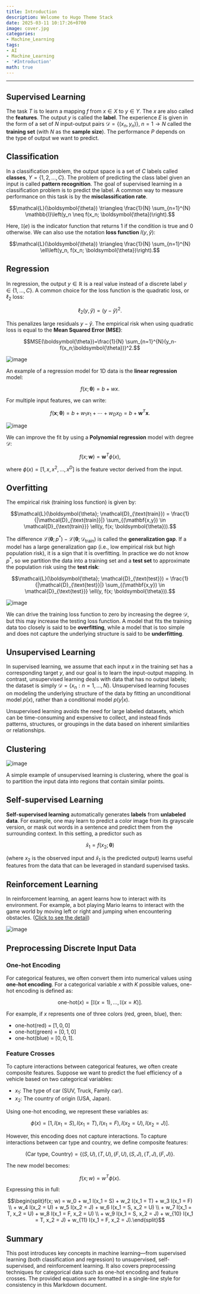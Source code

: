 ```yaml
---
title: Introduction
description: Welcome to Hugo Theme Stack
date: 2025-03-11 10:17:26+0700
image: cover.jpg
categories:
- Machine_Learning
tags:
- AI
- Machine_Learning
- '#Introduction'
math: true
---
```


---

## Supervised Learning

The task $T$ is to learn a mapping $f$ from $x \in X$ to $y \in Y$. The $x$ are also called the $\mathbf{features}$. The output $y$ is called the $\mathbf{label}$. The experience $E$ is given in the form of a set of $N$ input-output pairs $\mathcal{D} = \{(x_n,y_n)\},\; n = 1 \rightarrow N$ called the $\textbf{training set}$ (with $N$ as the $\textbf{sample size}$). The performance $P$ depends on the type of output we want to predict.

## Classification

In a classification problem, the output space is a set of $C$ labels called $\textbf{classes}$, $Y = \{1,2,...,C\}$. The problem of predicting the class label given an input is called $\textbf{pattern recognition}$. The goal of supervised learning in a classification problem is to predict the label. A common way to measure performance on this task is by the $\textbf{misclassification rate}$.

$$\mathcal{L}(\boldsymbol{\theta}) \triangleq \frac{1}{N} \sum_{n=1}^{N} \mathbb{I}\left(y_n \neq f(x_n; \boldsymbol{\theta})\right).$$

Here, $\mathbb{I}(e)$ is the indicator function that returns 1 if the condition is true and 0 otherwise. We can also use the notation $\textbf{loss function}$ $l(y,\hat{y})$:

$$\mathcal{L}(\boldsymbol{\theta}) \triangleq \frac{1}{N} \sum_{n=1}^{N} \ell\left(y_n,  f(x_n; \boldsymbol{\theta})\right).$$

## Regression

In regression, the output $y \in \mathbb{R}$ is a real value instead of a discrete label $y \in \{1,...,C\}$. A common choice for the loss function is the quadratic loss, or $\ell_2$ loss:

$$\ell_2(y,\hat{y}) = (y - \hat{y})^2.$$

This penalizes large residuals $y-\hat{y}$. The empirical risk when using quadratic loss is equal to the $\textbf{Mean Squared Error (MSE)}$:

$$MSE(\boldsymbol{\theta})=\frac{1}{N} \sum_{n=1}^{N}(y_n-f(x_n;\boldsymbol{\theta}))^2.$$

![image](img/linear_regression.PNG)

An example of a regression model for 1D data is the $\textbf{linear regression}$ model:

$$f(x;\boldsymbol{\theta})=b+wx.$$

For multiple input features, we can write:

$$f(\mathbf{x};\boldsymbol{\theta})=b+w_1x_1+\cdots+w_Dx_D=b+\mathbf{w}^T\mathbf{x}.$$

![image](img/polynomial_regression.PNG)

We can improve the fit by using a $\textbf{Polynomial regression}$ model with degree $\mathcal{D}$:

$$f(x;\mathbf{w})=\mathbf{w}^T\phi(x),$$

where $\phi(x)=[1,x,x^2,\dots,x^D]$ is the feature vector derived from the input.

## Overfitting

The empirical risk (training loss function) is given by:

$$\mathcal{L}(\boldsymbol{\theta}; \mathcal{D}_{\text{train}}) = \frac{1}{|\mathcal{D}_{\text{train}}|} \sum_{(\mathbf{x,y}) \in \mathcal{D}_{\text{train}}} \ell(y, f(x; \boldsymbol{\theta})).$$

The difference $\mathcal{L}( \boldsymbol{\theta};p^*)-\mathcal{L}(\boldsymbol{\theta};\mathcal{D}_{\text{train}})$ is called the $\textbf{generalization gap}$. If a model has a large generalization gap (i.e., low empirical risk but high population risk), it is a sign that it is overfitting. In practice we do not know $p^*$, so we partition the data into a training set and a $\textbf{test set}$ to approximate the population risk using the $\textbf{test risk}$:

$$\mathcal{L}(\boldsymbol{\theta}; \mathcal{D}_{\text{test}}) = \frac{1}{|\mathcal{D}_{\text{test}}|} \sum_{(\mathbf{x,y}) \in \mathcal{D}_{\text{test}}} \ell(y, f(x; \boldsymbol{\theta})).$$

![image](img/overfitting.PNG)

We can drive the training loss function to zero by increasing the degree $\mathcal{D}$, but this may increase the testing loss function. A model that fits the training data too closely is said to be $\textbf{overfitting}$, while a model that is too simple and does not capture the underlying structure is said to be $\textbf{underfitting}$.

## Unsupervised Learning

In supervised learning, we assume that each input $x$ in the training set has a corresponding target $y$, and our goal is to learn the input-output mapping. In contrast, unsupervised learning deals with data that has no output labels; the dataset is simply $\mathcal{D} = \{x_n : n = 1,\dots,N\}$. Unsupervised learning focuses on modeling the underlying structure of the data by fitting an unconditional model $p(x)$, rather than a conditional model $p(y|x)$.

Unsupervised learning avoids the need for large labeled datasets, which can be time-consuming and expensive to collect, and instead finds patterns, structures, or groupings in the data based on inherent similarities or relationships.

## Clustering

![image](img/clustering.PNG)

A simple example of unsupervised learning is clustering, where the goal is to partition the input data into regions that contain similar points.

## Self-supervised Learning

$\textbf{Self-supervised learning}$ automatically generates $\textbf{labels}$ from $\textbf{unlabeled data}$. For example, one may learn to predict a color image from its grayscale version, or mask out words in a sentence and predict them from the surrounding context. In this setting, a predictor such as

$$\hat{x}_1 = f(x_2;\boldsymbol{\theta})$$

(where $x_2$ is the observed input and $\hat{x}_1$ is the predicted output) learns useful features from the data that can be leveraged in standard supervised tasks.

## Reinforcement Learning

In reinforcement learning, an agent learns how to interact with its environment. For example, a bot playing Mario learns to interact with the game world by moving left or right and jumping when encountering obstacles. ([Click to see the detail](https://pytorch.org/tutorials/intermediate/mario_rl_tutorial.html))

![image](img/3typeML.PNG)

## Preprocessing Discrete Input Data

### One-hot Encoding

For categorical features, we often convert them into numerical values using $\textbf{one-hot encoding}$. For a categorical variable $x$ with $K$ possible values, one-hot encoding is defined as:

$$\text{one-hot}(x) = [\mathbb{I}(x=1), \dots, \mathbb{I}(x=K)].$$

For example, if $x$ represents one of three colors (red, green, blue), then:

* one-hot(red) = $[1,0,0]$
* one-hot(green) = $[0,1,0]$
* one-hot(blue) = $[0,0,1]$.

### Feature Crosses

To capture interactions between categorical features, we often create composite features. Suppose we want to predict the fuel efficiency of a vehicle based on two categorical variables:

* $x_1$: The type of car (SUV, Truck, Family car).
* $x_2$: The country of origin (USA, Japan).

Using one-hot encoding, we represent these variables as:

$$\phi(x) = [1, I(x_1 = S), I(x_1 = T), I(x_1 = F), I(x_2 = U), I(x_2 = J)].$$

However, this encoding does not capture interactions. To capture interactions between car type and country, we define composite features:

$$\text{(Car type, Country)} = \{(S, U), (T, U), (F, U), (S, J), (T, J), (F, J)\}.$$

The new model becomes:

$$f(x; w) = w^T \phi(x).$$

Expressing this in full:

$$\begin{split}f(x; w) = w_0 + w_1 I(x_1 = S) + w_2 I(x_1 = T) + w_3 I(x_1 = F) \\ + w_4 I(x_2 = U) + w_5 I(x_2 = J) + w_6 I(x_1 = S, x_2 = U) \\ + w_7 I(x_1 = T, x_2 = U) + w_8 I(x_1 = F, x_2 = U) \\ + w_9 I(x_1 = S, x_2 = J) + w_{10} I(x_1 = T, x_2 = J) + w_{11} I(x_1 = F, x_2 = J).\end{split}$$

## Summary

This post introduces key concepts in machine learning—from supervised learning (both classification and regression) to unsupervised, self-supervised, and reinforcement learning. It also covers preprocessing techniques for categorical data such as one-hot encoding and feature crosses. The provided equations are formatted in a single-line style for consistency in this Markdown document.
